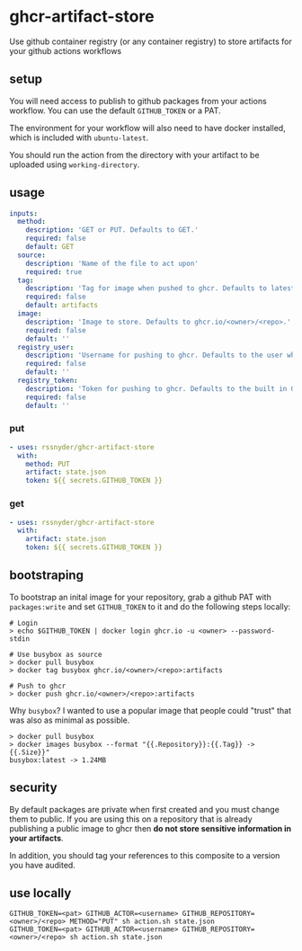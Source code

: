 # ghcr-artifact-store

Use github container registry (or any container registry) to store artifacts for your github actions workflows

## setup

You will need access to publish to github packages from your actions workflow. You can use the default `GITHUB_TOKEN` or a PAT.

The environment for your workflow will also need to have docker installed, which is included with `ubuntu-latest`.

You should run the action from the directory with your artifact to be uploaded using `working-directory`.

## usage

```yaml
inputs:
  method:
    description: 'GET or PUT. Defaults to GET.'
    required: false
    default: GET
  source:
    description: 'Name of the file to act upon'
    required: true
  tag:
    description: 'Tag for image when pushed to ghcr. Defaults to latest.'
    required: false
    default: artifacts
  image:
    description: 'Image to store. Defaults to ghcr.io/<owner>/<repo>.'
    required: false
    default: ''
  registry_user:
    description: 'Username for pushing to ghcr. Defaults to the user who trigered the workflow.'
    required: false
    default: ''
  registry_token:
    description: 'Token for pushing to ghcr. Defaults to the built in GITHUB_TOKEN.'
    required: false
    default: ''
```

### put

```yaml
- uses: rssnyder/ghcr-artifact-store
  with:
    method: PUT
    artifact: state.json
    token: ${{ secrets.GITHUB_TOKEN }}
```

### get

```yaml
- uses: rssnyder/ghcr-artifact-store
  with:
    artifact: state.json
    token: ${{ secrets.GITHUB_TOKEN }}
```

## bootstraping

To bootstrap an inital image for your repository, grab a github PAT with `packages:write` and set `GITHUB_TOKEN` to it and do the following steps locally:

```shell
# Login
> echo $GITHUB_TOKEN | docker login ghcr.io -u <owner> --password-stdin

# Use busybox as source
> docker pull busybox
> docker tag busybox ghcr.io/<owner>/<repo>:artifacts

# Push to ghcr
> docker push ghcr.io/<owner>/<repo>:artifacts
```

Why `busybox`? I wanted to use a popular image that people could "trust" that was also as minimal as possible.

```shell
> docker pull busybox
> docker images busybox --format "{{.Repository}}:{{.Tag}} -> {{.Size}}"
busybox:latest -> 1.24MB
```

## security

By default packages are private when first created and you must change them to public. If you are using this on a repository that is already publishing a public image to ghcr then **do not store sensitive information in your artifacts**.

In addition, you should tag your references to this composite to a version you have audited.

## use locally

```shell
GITHUB_TOKEN=<pat> GITHUB_ACTOR=<username> GITHUB_REPOSITORY=<owner>/<repo> METHOD="PUT" sh action.sh state.json
GITHUB_TOKEN=<pat> GITHUB_ACTOR=<username> GITHUB_REPOSITORY=<owner>/<repo> sh action.sh state.json
```
